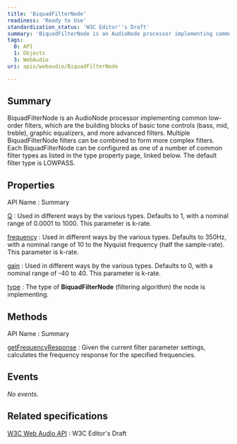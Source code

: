 ```yaml
---
title: 'BiquadFilterNode'
readiness: 'Ready to Use'
standardization_status: 'W3C Editor''s Draft'
summary: 'BiquadFilterNode is an AudioNode processor implementing common low-order filters, which are the building blocks of basic tone controls (bass, mid, treble), graphic equalizers, and more advanced filters. Multiple BiquadFilterNode filters can be combined to form more complex filters. Each BiquadFilterNode can be configured as one of a number of common filter types as listed in the type property page, linked below. The default filter type is LOWPASS.'
tags:
  0: API
  1: Objects
  3: WebAudio
uri: apis/webaudio/BiquadFilterNode

---
```

## Summary

BiquadFilterNode is an AudioNode processor implementing common low-order filters, which are the building blocks of basic tone controls (bass, mid, treble), graphic equalizers, and more advanced filters. Multiple BiquadFilterNode filters can be combined to form more complex filters. Each BiquadFilterNode can be configured as one of a number of common filter types as listed in the type property page, linked below. The default filter type is LOWPASS.

## Properties

API Name
:   Summary

[Q](/apis/webaudio/BiquadFilterNode/Q)
:   Used in different ways by the various types. Defaults to 1, with a nominal range of 0.0001 to 1000. This parameter is k-rate.

[frequency](/apis/webaudio/BiquadFilterNode/frequency)
:   Used in different ways by the various types. Defaults to 350Hz, with a nominal range of 10 to the Nyquist frequency (half the sample-rate). This parameter is k-rate.

[gain](/apis/webaudio/BiquadFilterNode/gain)
:   Used in different ways by the various types. Defaults to 0, with a nominal range of -40 to 40. This parameter is k-rate.

[type](/apis/webaudio/BiquadFilterNode/type)
:   The type of ****BiquadFilterNode**** (filtering algorithm) the node is implementing.

## Methods

API Name
:   Summary

[getFrequencyResponse](/apis/webaudio/BiquadFilterNode/getFrequencyResponse)
:   Given the current filter parameter settings, calculates the frequency response for the specified frequencies.

## Events

*No events.*

## Related specifications

[W3C Web Audio API](https://dvcs.w3.org/hg/audio/raw-file/tip/webaudio/specification.html)
:   W3C Editor's Draft
